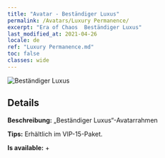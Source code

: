 ```yaml
---
title: "Avatar - Beständiger Luxus"
permalink: /Avatars/Luxury Permanence/
excerpt: "Era of Chaos  Beständiger Luxus"
last_modified_at: 2021-04-26
locale: de
ref: "Luxury Permanence.md"
toc: false
classes: wide
---
```

 ![Beständiger Luxus](/images/a/avatarFrame_80.png)

## Details

 **Beschreibung:** „Beständiger Luxus“-Avatarrahmen 

 **Tips:** Erhältlich im VIP-15-Paket. 

 **Is available:**  + 

